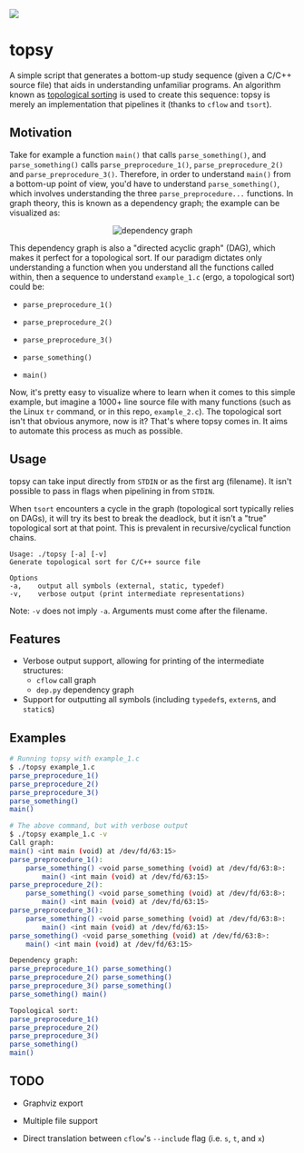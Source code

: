 ![](https://s4.gifyu.com/images/W7AjGejjKX.gif)

# topsy

A simple script that generates a bottom-up study sequence (given a C/C++ source file) that aids in understanding unfamiliar programs. An algorithm known as [topological sorting](https://en.wikipedia.org/wiki/Topological_sorting) is used to create this sequence: topsy is merely an implementation that pipelines it (thanks to `cflow` and `tsort`).

## Motivation

Take for example a function `main()` that calls `parse_something()`, and `parse_something()` calls `parse_preprocedure_1()`, `parse_preprocedure_2()` and `parse_preprocedure_3()`. Therefore, in order to understand `main()` from a bottom-up point of view, you'd have to understand `parse_something()`, which involves understanding the three `parse_preprocedure...` functions. In graph theory, this is known as a dependency graph; the example can be visualized as:

<p align="center">
    <img alt="dependency graph" src="https://i.imgur.com/QxVyott.png">
</p>

This dependency graph is also a "directed acyclic graph" (DAG), which makes it perfect for a topological sort. If our paradigm dictates only understanding a function when you understand all the functions called within, then a sequence to understand `example_1.c` (ergo, a topological sort) could be:

- `parse_preprocedure_1()`

- `parse_preprocedure_2()`

- `parse_preprocedure_3()`

- `parse_something()`

- `main()`

Now, it's pretty easy to visualize where to learn when it comes to this simple example, but imagine a 1000+ line source file with many functions (such as the Linux `tr` command, or in this repo, `example_2.c`). The topological sort isn't that obvious anymore, now is it? That's where topsy comes in. It aims to automate this process as much as possible. 

## Usage

topsy can take input directly from `STDIN` or as the first arg (filename). It isn't possible to pass in flags when pipelining in from `STDIN`.

When `tsort` encounters a cycle in the graph (topological sort typically relies on DAGs), it will try its best to break the deadlock, but it isn't a "true" topological sort at that point. This is prevalent in recursive/cyclical function chains.

```
Usage: ./topsy [-a] [-v]
Generate topological sort for C/C++ source file

Options
-a,    output all symbols (external, static, typedef)
-v,    verbose output (print intermediate representations)
```

Note: `-v` does not imply `-a`. Arguments must come after the filename.

## Features

- Verbose output support, allowing for printing of the intermediate structures:
  - `cflow` call graph
  - `dep.py` dependency graph
- Support for outputting all symbols (including `typedef`s, `extern`s, and `static`s)

## Examples

```bash
# Running topsy with example_1.c
$ ./topsy example_1.c
parse_preprocedure_1()
parse_preprocedure_2()
parse_preprocedure_3()
parse_something()
main()
```

```bash
# The above command, but with verbose output
$ ./topsy example_1.c -v
Call graph:
main() <int main (void) at /dev/fd/63:15>
parse_preprocedure_1():
    parse_something() <void parse_something (void) at /dev/fd/63:8>:
        main() <int main (void) at /dev/fd/63:15>
parse_preprocedure_2():
    parse_something() <void parse_something (void) at /dev/fd/63:8>:
        main() <int main (void) at /dev/fd/63:15>
parse_preprocedure_3():
    parse_something() <void parse_something (void) at /dev/fd/63:8>:
        main() <int main (void) at /dev/fd/63:15>
parse_something() <void parse_something (void) at /dev/fd/63:8>:
    main() <int main (void) at /dev/fd/63:15>

Dependency graph:
parse_preprocedure_1() parse_something()
parse_preprocedure_2() parse_something()
parse_preprocedure_3() parse_something()
parse_something() main()

Topological sort:
parse_preprocedure_1()
parse_preprocedure_2()
parse_preprocedure_3()
parse_something()
main()
```

## TODO

- Graphviz export

- Multiple file support

- Direct translation between `cflow`'s `--include` flag (i.e. `s`, `t`, and `x`)
